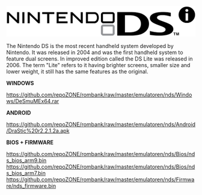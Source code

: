 ![alt text][logo]

[logo]: docs/ds-logo.png

The Nintendo DS is the most recent handheld system developed by Nintendo. It was released in 2004 and was the first handheld system to feature dual screens. In improved edition called the DS Lite was released in 2006. The term "Lite" refers to it having brighter screens, smaller size and lower weight, it still has the same features as the original. 

<b>WINDOWS</b>

https://github.com/repoZONE/rombank/raw/master/emulatoren/nds/Windows/DeSmuMEx64.rar

<b>ANDROID</b>

https://github.com/repoZONE/rombank/raw/master/emulatoren/nds/Android/DraStic%20r2.2.1.2a.apk

<b>BIOS + FIRMWARE</b>

https://github.com/repoZONE/rombank/raw/master/emulatoren/nds/Bios/nds_bios_arm9.bin
https://github.com/repoZONE/rombank/raw/master/emulatoren/nds/Bios/nds_bios_arm7.bin
https://github.com/repoZONE/rombank/raw/master/emulatoren/nds/Firmware/nds_firmware.bin
